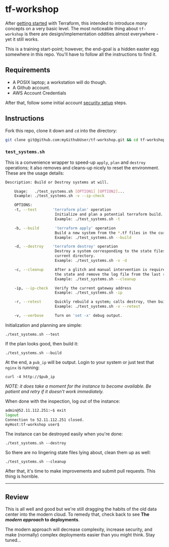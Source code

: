 # tf-workshop
After [getting started] with Terraform, this intended to introduce _many_ concepts on a very basic level. The most noticeable thing about `tf-workshop` is there are design/implementation oddities almost everywhere - yet it still works. 

This is a training start-point; however, the end-goal is a hidden easter egg somewhere in this repo. You'll have to follow all the instructions to find it.

## Requirements
 * A POSIX laptop; a workstation will do though.
 * A Github account.
 * AWS Account Credentials
 
 After that, follow some initial account [security setup] steps.


## Instructions
Fork this repo, clone it down and `cd` into the directory:
```bash
git clone git@github.com:myGithubUser/tf-workshop.git && cd tf-workshop/
```

### `test_systems.sh`
This is a convenience wrapper to speed-up `apply`, `plan` and `destroy` operations; it also removes and cleans-up nicely to reset the environment. These are the usage details:

```bash
Description: Build or Destroy systems at will.

    Usage:   ./test_systems.sh [OPTION1] [OPTION2]...
    Example: ./test_systems.sh -v --ip-check

    OPTIONS:
    -t, --test       'terraform plan' operation
                      Initialize and plan a potential terraform build.
                      Example: ./test_systems.sh -t

    -b, --build       'terraform apply' operation
                      Build a new system from the *.tf files in the current directory.
                      Example: ./test_systems.sh --build

    -d, --destroy    'terraform destroy' operation
                      Destroy a system corresponding to the state files in the
                      current directory.
                      Example: ./test_systems.sh -v -d

    -c, --cleanup     After a glitch and manual intervention is required, reset
                      the state and remove the log file from the last run.
                      Example: ./test_systems.sh --cleanup

    -ip, --ip-check   Verify the current gateway address
                      Example: ./test_systems.sh -ip

    -r, --retest      Quickly rebuild a system; calls destroy, then builds again.
                      Example: ./test_systems.sh -v --retest

    -v, --verbose     Turn on 'set -x' debug output.

```

Initialization and planning are simple:

`./test_systems.sh --test`

If the plan looks good, then build it:

`./test_systems.sh --build`

At the end, a `pub_ip` will be output. Login to your system or just test that `nginx` is running:

`curl -4 http://$pub_ip` 

_NOTE: it does take a moment for the instance to become available. Be patient and retry if it doesn't work immediately._

When done with the inspection, log out of the instance:

```bash
admin@52.11.112.251:~$ exit
logout
Connection to 52.11.112.251 closed.
myHost:tf-workshop user$ 
```

The instance can be destroyed easily when you're done:

`./test_systems.sh --destroy`

So there are no lingering state files lying about, clean them up as well:

`./test_systems.sh --cleanup`

After that, it's time to make improvements and submit pull requests. This thing is horrible.

***

## Review
This is all well and good but we're still dragging the habits of the old data center into the modern cloud. To remedy that, check back to see **The _modern approach_ to deployments**. 

The modern approach will decrease complexity, increase security, and make (normally) complex deployments easier than you might think. Stay tuned...

[getting started]:https://www.terraform.io/intro/getting-started/install.html
[security setup]:https://github.com/todd-dsm/mac-ops/wiki/Install-awscli
[end-goal]:https://github.com/turnbullpress/tfb-code/tree/master/3/web
